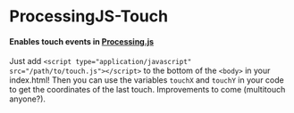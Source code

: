 # ProcessingJS-Touch
#### Enables touch events in [Processing.js](http://processingjs.org)

Just add ``<script type="application/javascript" src="/path/to/touch.js"></script>`` to the bottom of the ``<body>`` in your index.html! Then you can use the variables ``touchX`` and ``touchY`` in your code to get the coordinates of the last touch. Improvements to come (multitouch anyone?).
